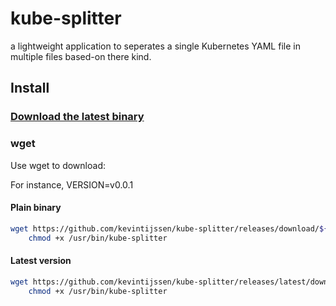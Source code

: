 # kube-splitter

a lightweight application to seperates a single Kubernetes YAML file in multiple files based-on there kind.

## Install

### [Download the latest binary](https://github.com/kevintijssen/kube-splitter/releases/latest)

### wget
Use wget to download:

For instance, VERSION=v0.0.1

#### Plain binary

```bash
wget https://github.com/kevintijssen/kube-splitter/releases/download/${VERSION}/kube-splitter -O /usr/bin/kube-splitter &&\
    chmod +x /usr/bin/kube-splitter
```

#### Latest version

```bash
wget https://github.com/kevintijssen/kube-splitter/releases/latest/download/kube-splitter -O /usr/bin/kube-splitter &&\
    chmod +x /usr/bin/kube-splitter
```
